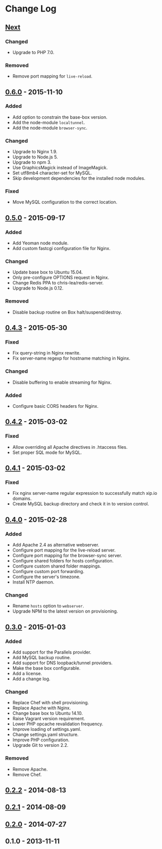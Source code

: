 # Change Log

## [Next][next]

### Changed
- Upgrade to PHP 7.0.

### Removed
- Remove port mapping for `live-reload`.

## [0.6.0] - 2015-11-10

### Added
- Add option to constrain the base-box version.
- Add the node-module `localtunnel`.
- Add the node-module `browser-sync`.

### Changed
- Upgrade to Nginx 1.9.
- Upgrade to Node.js 5.
- Upgrade to npm 3.
- Use GraphicsMagick instead of ImageMagick.
- Set utf8mb4 character-set for MySQL.
- Skip development dependencies for the installed node modules.

### Fixed
- Move MySQL configuration to the correct location.

## [0.5.0] - 2015-09-17

### Added
- Add Yeoman node module.
- Add custom fastcgi configuration file for Nginx.

### Changed
- Update base box to Ubuntu 15.04.
- Only pre-configure OPTIONS request in Nginx.
- Change Redis PPA to chris-lea/redis-server.
- Upgrade to Node.js 0.12.

### Removed
- Disable backup routine on Box halt/suspend/destroy.

## [0.4.3] - 2015-05-30

### Fixed
- Fix query-string in Nginx rewrite.
- Fix server-name regexp for hostname matching in Nginx.

### Changed
- Disable buffering to enable streaming for Nginx.

### Added
- Configure basic CORS headers for Nginx.

## [0.4.2] - 2015-03-02

### Fixed
- Allow overriding all Apache directives in .htaccess files.
- Set proper SQL mode for MySQL.

## [0.4.1] - 2015-03-02

### Fixed
- Fix nginx server-name regular expression to successfully match xip.io domains.
- Create MySQL backup directory and check it in to version control.

## [0.4.0] - 2015-02-28

### Added
- Add Apache 2.4 as alternative webserver.
- Configure port mapping for the live-reload server.
- Configure port mapping for the browser-sync server.
- Configure shared folders for hosts configuration.
- Configure custom shared folder mappings.
- Configure custom port forwarding.
- Configure the server's timezone.
- Install NTP daemon.

### Changed
- Rename `hosts` option to `webserver`.
- Upgrade NPM to the latest version on provisioning.

## [0.3.0] - 2015-01-03

### Added
- Add support for the Parallels provider.
- Add MySQL backup routine.
- Add support for DNS loopback/tunnel providers.
- Make the base box configurable.
- Add a license.
- Add a change log.

### Changed
- Replace Chef with shell provisioning.
- Replace Apache with Nginx.
- Change base box to Ubuntu 14.10.
- Raise Vagrant version requirement.
- Lower PHP opcache revalidation frequency.
- Improve loading of settings.yaml.
- Change settings.yaml structure.
- Improve PHP configuration.
- Upgrade Git to version 2.2.

### Removed
- Remove Apache.
- Remove Chef.

## [0.2.2] - 2014-08-13

## [0.2.1] - 2014-08-09

## [0.2.0] - 2014-07-27

## 0.1.0 - 2013-11-11

[next]: https://github.com/thasmo/vagrant.box/compare/v0.6.0...HEAD
[0.6.0]: https://github.com/thasmo/vagrant.box/compare/v0.5.0...v0.6.0
[0.5.0]: https://github.com/thasmo/vagrant.box/compare/v0.4.3...v0.5.0
[0.4.3]: https://github.com/thasmo/vagrant.box/compare/v0.4.2...v0.4.3
[0.4.2]: https://github.com/thasmo/vagrant.box/compare/v0.4.1...v0.4.2
[0.4.1]: https://github.com/thasmo/vagrant.box/compare/v0.4.0...v0.4.1
[0.4.0]: https://github.com/thasmo/vagrant.box/compare/v0.3.0...v0.4.0
[0.3.0]: https://github.com/thasmo/vagrant.box/compare/v0.2.2...v0.3.0
[0.2.2]: https://github.com/thasmo/vagrant.box/compare/v0.2.1...v0.2.2
[0.2.1]: https://github.com/thasmo/vagrant.box/compare/v0.2.0...v0.2.1
[0.2.0]: https://github.com/thasmo/vagrant.box/compare/v0.1.0...v0.2.0
